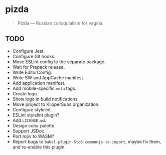 # pizda

 >  Pizda — Russian colloquialism for vagina.

## TODO

 *  Configure Jest.
 *  Configure Git hooks.
 *  Move ESLint config to the separate package.
 *  Wait for Prepack release.
 *  Write EditorConfig.
 *  Write SW and AppCache manifest.
 *  Add application manifest.
 *  Add mobile-specific `meta` tags.
 *  Create logo.
 *  Show logo in build notifications.
 *  Move project to KlipperSubs organization.
 *  Configure stylelint.
 *  ESLint stylelint plugin?
 *  Add `LICENSE.md`.
 *  Design color palette.
 *  Support JSDoc.
 *  Port mpv to WASM?
 *  Report bugs to `babel-plugin-5to6-commonjs-to-import`,
    maybe fix them, and re-enable this plugin.
